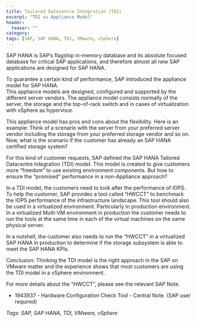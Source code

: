 ```yaml
---
title: Tailored Datacentre Integration (TDI)
excerpt: "TDI vs Appliance Model"
header:
  teaser: ""
category:
tags: [SAP, SAP HANA, TDI, VMware, vSphere]
---
```


SAP HANA is SAP’s flagship in-memory database and its absolute focused database for critical SAP applications, and therefore almost all new SAP applications are designed for SAP HANA.

To guarantee a certain kind of performance, SAP introduced the appliance model for SAP HANA.   
This appliance models are designed, configured and supported by the different server vendors. The appliance model consists normally of the server, the storage and the top-of-rack switch and in cases of virtualization with vSphere as hypervisor.

This appliance model has pros and cons about the flexibility. Here is an example: Think of a scenario with the server from your preferred server vendor including the storage from your preferred storage vendor and so on. Now, what is the scenario if the customer has already an SAP HANA certified storage system?

For this kind of customer requests, SAP defined the SAP HANA Tailored Datacentre Integration (TDI) model. This model is created to give customers more “freedom” to use existing environment components. But how to ensure the “promised” performance in a non-Appliance approach?

In a TDI model, the customers need to look after the performance of IOPS. To help the customer, SAP provides a tool called “HWCCT” to benchmark the IOPS performance of the infrastructure landscape. This tool should also be used in a virtualized environment. Particularly in production environment. In a virtualized Multi-VM environment in production the customer needs to run the tools at the same time in each of the virtual machines on the same physical server.

In a nutshell, the customer also needs to run the “HWCCT” in a virtualized SAP HANA in production to determine if the storage subsystem is able to meet the SAP HANA KPIs.

Conclusion: Thinking the TDI model is the right approach in the SAP on VMware matter and the experience shows that most customers are using the TDI model in a vSphere environment.

For more details about the “HWCCT”, please see the relevant SAP Note.

* 1943937 - Hardware Configuration Check Tool - Central Note.
(SAP user required)

*Tags: SAP, SAP HANA, TDI, VMware, vSphere*
